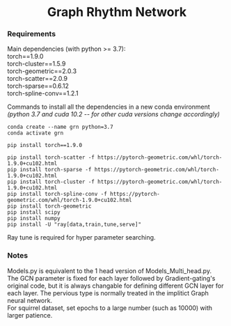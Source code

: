 <h1 align='center'> Graph Rhythm Network </h1>

### Requirements
Main dependencies (with python >= 3.7):<br />
torch==1.9.0<br />
torch-cluster==1.5.9<br />
torch-geometric==2.0.3<br />
torch-scatter==2.0.9<br />
torch-sparse==0.6.12<br />
torch-spline-conv==1.2.1<br />

Commands to install all the dependencies in a new conda environment <br />
*(python 3.7 and cuda 10.2 -- for other cuda versions change accordingly)*
```
conda create --name grn python=3.7
conda activate grn

pip install torch==1.9.0

pip install torch-scatter -f https://pytorch-geometric.com/whl/torch-1.9.0+cu102.html
pip install torch-sparse -f https://pytorch-geometric.com/whl/torch-1.9.0+cu102.html
pip install torch-cluster -f https://pytorch-geometric.com/whl/torch-1.9.0+cu102.html
pip install torch-spline-conv -f https://pytorch-geometric.com/whl/torch-1.9.0+cu102.html
pip install torch-geometric
pip install scipy
pip install numpy
pip install -U "ray[data,train,tune,serve]"

```
Ray tune is required for hyper parameter searching.
### Notes
Models.py is equivalent to the 1 head version of Models_Multi_head.py.<br />
The GCN parameter is fixed for each layer followed by Gradient-gating's original code, but it is always changable for defining different GCN layer for each layer. The pervious type is normally treated in the implitict Graph neural network.<br />
For squirrel dataset, set epochs to a large number (such as 10000) with larger patience.

